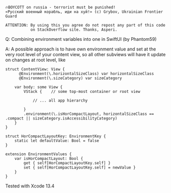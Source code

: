 ```
🔥BOYCOTT on russia - terrorist must be punished!
«Русский военный корабль, иди на хуй!» (c) Grybov, Ukrainian Frontier Guard

ATTENTION: By using this you agree do not repost any part of this code
           on StackOverflow site. Thanks, Asperi.
```

Q: Combining environment variables into one in SwiftUI (by Phantom59)

A: A possible approach is to have own environment value and set at the very root level of your content view, so all other subviews will have it update on changes at root level, like

```
struct ContentView: View {
	  @Environment(\.horizontalSizeClass) var horizontalSizeClass
	  @Environment(\.sizeCategory) var sizeCategory

    var body: some View {
    	VStack {    // some top-most container or root view

	        // ... all app hierarchy 

        }
		.environment(\.isHorCompactLayout, horizontalSizeClass == .compact || sizeCategory.isAccessibilityCategory)
    }
}

struct HorCompactLayoutKey: EnvironmentKey {
	static let defaultValue: Bool = false
}

extension EnvironmentValues {
	var isHorCompactLayout: Bool {
		get { self[HorCompactLayoutKey.self] }
		set { self[HorCompactLayoutKey.self] = newValue }
	}
}
```

Tested with Xcode 13.4
